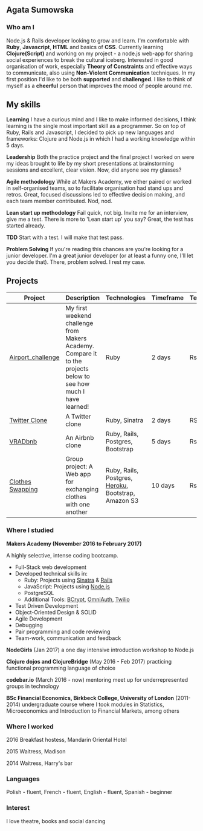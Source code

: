 ## Agata Sumowska

### Who am I

Node.js & Rails developer looking to grow and learn. I'm comfortable with **Ruby**, **Javascript**, **HTML** and basics of **CSS**. Currently learning **Clojure(Script)** and working on my project - a node.js web-app for sharing social experiences to break the cultural iceberg. Interested in good organisation of work, especially **Theory of Constraints** and effective ways to communicate, also using **Non-Violent Communication** techniques. In my first position I'd like to be both **supported** and **challenged**. I like to think of myself as a **cheerful** person that improves the mood of people around me.

## My skills

**Learning**
I have a curious mind and I like to make informed decisions, I think learning is the single most important skill as a programmer. So on top of Ruby, Rails and Javascript, I decided to pick up new languages and frameworks: Clojure and Node.js in which I had a working knowledge within 5 days. 

**Leadership**
Both the practice project and the final project I worked on were my ideas brought to life by my short presentations at brainstorming sessions and excellent, clear vision. Now, did anyone see my glasses?

**Agile methodology**
While at Makers Academy, we either paired or worked in self-organised teams, so to facilitate organisation had stand ups and retros. Great, focused discussions led to effective decision making, and each team member contributed. Nod, nod.

**Lean start up methodology**
Fail quick, not big. Invite me for an interview, give me a test. There is more to 'Lean start up' you say? Great, the test has started already.

**TDD**
Start with a test. I will make that test pass.

**Problem Solving**
If you're reading this chances are you're looking for a junior developer. I'm a great junior developer (or at least a funny one, I'll let you decide that). There, problem solved. I rest my case.

## Projects 
Project | Description | Technologies | Timeframe | Testing
--- | --- | ---  | --- | ---
[Airport_challenge](https://github.com/agata-anastazja/airport_challenge) | My first weekend challenge from Makers Academy. Compare it to the projects below to see how much I have learned!| Ruby | 2 days | Rspec
[Twitter Clone](https://github.com/agata-anastazja/chitter-challenge) | A Twitter clone | Ruby, Sinatra | 2 days | RSpec
[VRADbnb](https://github.com/pelensky/VRADbnb) | An Airbnb clone|Ruby, Rails, Postgres, Bootstrap | 5 days | Rspec
[Clothes Swapping](https://github.com/keomony/clothes_swapping)| Group project: A Web app for exchanging clothes with one another | Ruby, Rails, Postgres, [Heroku](http://clothes-swapping.herokuapp.com/), Bootstrap, Amazon S3 | 10 days | Rspec 


### Where I studied

**Makers Academy (November 2016 to February 2017)**
  
A highly selective, intense coding bootcamp.  
- Full-Stack web development
- Developed technical skills in:
    - Ruby: Projects using [Sinatra](https://github.com/agata-anastazja/rps-challenge) & [Rails](https://github.com/agata-anastazja/instagram-challenge)
    - JavaScript: Projects using [Node.js](https://github.com/ejatkin/social-experience)
    - PostgreSQL 
    - Additional Tools: [BCrypt](https://github.com/agata-anastazja/chitter-challenge), [OmniAuth](https://github.com/agata-anastazja/instagram-challenge), [Twilio](https://github.com/agata-anastazja/takeaway-challenge)
- Test Driven Development
- Object-Oriented Design & SOLID
- Agile Development
- Debugging
- Pair programming and code reviewing
- Team-work, communication and feedback


**NodeGirls** (Jan 2017) 
a one day intensive introduction workshop to Node.js

**Clojure dojos and ClojureBridge** (May 2016 - Feb 2017) 
practicing functional programming language of choice 

**codebar.io** (March 2016 - now) 
mentoring meet up for underrepresented groups in technology

**BSc Financial Economics, Birkbeck College, University of London** (2011-2014) 
undergraduate course where I took modules in Statistics, Microeconomics and Introduction to Financial Markets, among others

### Where I worked

2016 Breakfast hostess, Mandarin Oriental Hotel

2015 Waitress, Madison

2014 Waitress, Harry's bar

### Languages

Polish - fluent, French - fluent, English - fluent, Spanish - beginner

### Interest

I love theatre, books and social dancing
